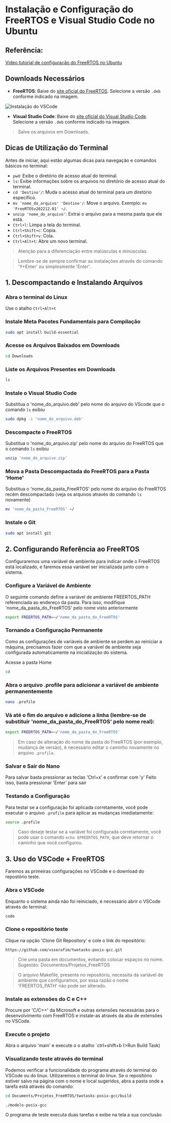 # Instalação e Configuração do FreeRTOS e Visual Studio Code no Ubuntu
## Referência:
[Vídeo tutorial de configuração do FreeRTOS no Ubuntu](https://www.youtube.com/watch?v=wZmXPj1YvBg)

## Downloads Necessários

- **FreeRTOS**: Baixe do [site oficial do FreeRTOS](https://freertos.org). Selecione a versão `.deb` conforme indicado na imagem.

![Instalação do VSCode](imagens/FreeRTOS_Download.jpg)
  
- **Visual Studio Code**: Baixe do [site oficial do Visual Studio Code](https://code.visualstudio.com/). Selecione a versão `.deb` conforme indicado na imagem.

> Salve os arquivos em Downloads.

## Dicas de Utilização do Terminal

Antes de iniciar, aqui estão algumas dicas para navegação e comandos básicos no terminal:
- `pwd`: Exibe o diretório de acesso atual do terminal.
- `ls`: Exibe informações sobre os arquivos no diretório de acesso atual do terminal.
- `cd 'Destino'/`: Muda o acesso atual do terminal para um diretório específico.
- `mv 'nome_do_arquivo' 'Destino'/`: Move o arquivo. Exemplo: `mv 'FreeRTOSv202212.01' ~/`.
- `unzip 'nome_do_arquivo'`: Extrai o arquivo para a mesma pasta que ele está.
- `Ctrl+l`: Limpa a tela do terminal.
- `Ctrl+Shift+c`: Copia.
- `Ctrl+Shift+v`: Cola.
- `Ctrl+Alt+t`: Abre um novo terminal.

> Atenção para a diferenciação entre maiúsculas e minúsculas.

> Lembre-se de sempre confirmar as instalações através do comando 'Y+Enter' ou simplesmente 'Enter'.

## 1. Descompactando e Instalando Arquivos

### Abra o terminal do Linux
Use o atalho `Ctrl+Alt+t`

### Instale Meta Pacotes Fundamentais para Compilação

```bash
sudo apt install build-essential
```

### Acesse os Arquivos Baixados em Downloads

```bash
cd Downloads
```

### Liste os Arquivos Presentes em Downloads

```bash
ls
```

### Instale o Visual Studio Code
Substitua o 'nome_do_arquivo.deb' pelo nome do arquivo do VScode que o comando `ls` exibiu

```bash
sudo dpkg -i 'nome_do_arquivo.deb'
```

### Descompacte o FreeRTOS
Substitua o 'nome_do_arquivo.zip' pelo nome do arquivo do FreeRTOS que o comando `ls` exibiu

```bash
unzip 'nome_do_arquivo.zip'
```

### Mova a Pasta Descompactada do FreeRTOS para a Pasta 'Home'
Substitua o 'nome_da_pasta_FreeRTOS' pelo nome do arquivo do FreeRTOS recém descompactado (veja os arquivos através do comando `ls` novamente)
```bash
mv 'nome_da_pasta_FreeRTOS' ~/
```

### Instale o Git

```bash
sudo apt install git
```

## 2. Configurando Referência ao FreeRTOS

Configuraremos uma variável de ambiente para indicar onde o FreeRTOS está localizado, e faremos essa variável ser inicializada junto com o sistema.

### Configure a Variável de Ambiente
O seguinte comando define a variável de ambiente FREERTOS_PATH referenciada ao endereço da pasta. Para isso, modifique 'nome_da_pasta_do_FreeRTOS' pelo nome visto anteriormente
```bash
export FREERTOS_PATH=~/'nome_da_pasta_do_FreeRTOS'
```

### Tornando a Configuração Permanente

Como as configurações de variáveis de ambiente se perdem ao reiniciar a máquina, precisamos fazer com que a variável de ambiente seja configurada automaticamente na inicialização do sistema.

Acesse a pasta Home
```bash
cd
```

### Abra o arquivo .profile para adicionar a variável de ambiente permanentemente
```bash
nano .profile
```

### Vá até o fim do arquivo e adicione a linha (lembre-se de substituir 'nome_da_pasta_do_FreeRTOS' pelo nome real):
```bash
export FREERTOS_PATH=~/'nome_da_pasta_do_FreeRTOS'
```

> Em caso de alteração do nome da pasta do FreeRTOS (por exemplo, mudança de versão), é necessário editar o caminho novamente no arquivo `.profile`.

### Salvar e Sair do Nano
Para salvar basta pressionar as teclas 'Ctrl+x' e confirmar com 'y'
Feito isso, basta pressionar 'Enter' para sair

### Testando a Configuração

Para testar se a configuração foi aplicada corretamente, você pode executar o arquivo `.profile` para aplicar as mudanças imediatamente:

```bash
source .profile
```

> Caso deseje testar se a variável foi configurada corretamente, você pode usar o comando `echo $FREERTOS_PATH`, que deve retornar o caminho que você configurou.


## 3. Uso do VSCode + FreeRTOS
Faremos as primeiras configurações no VSCode e o download do repostório teste.

### Abra o VSCode
Enquanto o sistema ainda não foi reiniciado, é necessário abrir o VSCode através do terminal:

```bash
code
```

### Clone o repositório teste
Clique na opção 'Clone Git Repository' e cole o link do repositório:

```plaintext
https://github.com/vsserafim/twotasks-posix-gcc.git
```

> Crie uma pasta em documentos, evitando colocar espaços no nome. Sugestão: Documentos/Projetos_FreeRTOS

> O arquivo Makefile, presente no repositório, necessita da variável de ambiente que configuramos, por essa razão o nome 'FREERTOS_PATH' não pode ser alterado.

### Instale as extensões do C e C++
Procure por 'C/C++' da Microsoft e outras extensões necessárias para o desenvolvimento com FreeRTOS e instale-as através da aba de extensões no VSCode.

### Execute o projeto
Abra o arquivo 'main' e execute o o atalho `ctrl+shift+b (>Run Build Task)

### Visualizando teste através do terminal
Podemos verificar a funcionalidade do programa através do terminal do VSCode ou do linux. Utilizaremos o terminal do linux.
Se o repositório estiver salvo na página com o nome e local sugeridos, abra a pasta onde a tarefa está através do comando:

```bash
cd Documents/Projetos_FreeRTOS/twotasks-posix-gcc/build
```

```bash
./modelo-posix-gcc
```

O programa de teste executa duas tarefas e exibe na tela a sua conclusão
